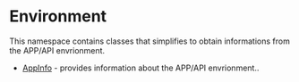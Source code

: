 ﻿# Environment

This namespace contains classes that simplifies to obtain informations from the APP/API envrionment.

* [AppInfo](./Environment/AppInfo.md) - provides information about the APP/API envrionment..



